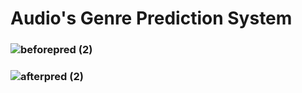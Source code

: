 # Audio's Genre Prediction System

### ![beforepred (2)](https://github.com/Aditya020224/Genre_classification/assets/96903392/dd6cdd5f-61b8-403b-9f94-84c35708ca73)

### ![afterpred (2)](https://github.com/Aditya020224/Genre_classification/assets/96903392/b63cb87b-f1fa-410b-af92-0ec16413d71d)
